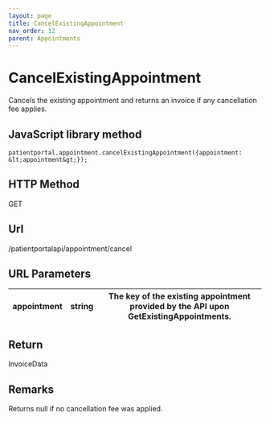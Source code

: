 ```yaml
---
layout: page
title: CancelExistingAppointment
nav_order: 12
parent: Appointments
---
```


# CancelExistingAppointmentCancels the existing appointment and returns an invoice if any cancellation fee applies.## JavaScript library method```patientportal.appointment.cancelExistingAppointment({appointment: &lt;appointment&gt;});```## HTTP MethodGET## ****Url****/patientportalapi/appointment/cancel## URL Parameters| appointment | string | The key of the existing appointment provided by the API upon GetExistingAppointments. || --- | --- | --- |## ReturnInvoiceData## RemarksReturns null if no cancellation fee was applied.